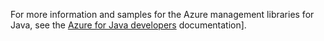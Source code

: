 For more information and samples for the Azure management libraries for Java, see the [Azure for Java developers](https://docs.microsoft.com/en-us/java/api/) documentation].